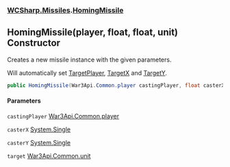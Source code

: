 ### [WCSharp.Missiles](WCSharp.Missiles.md 'WCSharp.Missiles').[HomingMissile](WCSharp.Missiles.HomingMissile.md 'WCSharp.Missiles.HomingMissile')

## HomingMissile(player, float, float, unit) Constructor

Creates a new missile instance with the given parameters.  
  
Will automatically set [TargetPlayer](WCSharp.Missiles.Missile.TargetPlayer.md 'WCSharp.Missiles.Missile.TargetPlayer'), [TargetX](WCSharp.Missiles.Missile.TargetX.md 'WCSharp.Missiles.Missile.TargetX') and [TargetY](WCSharp.Missiles.Missile.TargetY.md 'WCSharp.Missiles.Missile.TargetY').

```csharp
public HomingMissile(War3Api.Common.player castingPlayer, float casterX, float casterY, War3Api.Common.unit target);
```
#### Parameters

<a name='WCSharp.Missiles.HomingMissile.HomingMissile(War3Api.Common.player,float,float,War3Api.Common.unit).castingPlayer'></a>

`castingPlayer` [War3Api.Common.player](https://docs.microsoft.com/en-us/dotnet/api/War3Api.Common.player 'War3Api.Common.player')

<a name='WCSharp.Missiles.HomingMissile.HomingMissile(War3Api.Common.player,float,float,War3Api.Common.unit).casterX'></a>

`casterX` [System.Single](https://docs.microsoft.com/en-us/dotnet/api/System.Single 'System.Single')

<a name='WCSharp.Missiles.HomingMissile.HomingMissile(War3Api.Common.player,float,float,War3Api.Common.unit).casterY'></a>

`casterY` [System.Single](https://docs.microsoft.com/en-us/dotnet/api/System.Single 'System.Single')

<a name='WCSharp.Missiles.HomingMissile.HomingMissile(War3Api.Common.player,float,float,War3Api.Common.unit).target'></a>

`target` [War3Api.Common.unit](https://docs.microsoft.com/en-us/dotnet/api/War3Api.Common.unit 'War3Api.Common.unit')